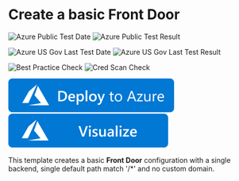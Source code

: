 # Create a basic Front Door

![Azure Public Test Date](https://azurequickstartsservice.blob.core.windows.net/badges/101-front-door-create-basic/PublicLastTestDate.svg)
![Azure Public Test Result](https://azurequickstartsservice.blob.core.windows.net/badges/101-front-door-create-basic/PublicDeployment.svg)

![Azure US Gov Last Test Date](https://azurequickstartsservice.blob.core.windows.net/badges/101-front-door-create-basic/FairfaxLastTestDate.svg)
![Azure US Gov Last Test Result](https://azurequickstartsservice.blob.core.windows.net/badges/101-front-door-create-basic/FairfaxDeployment.svg)

![Best Practice Check](https://azurequickstartsservice.blob.core.windows.net/badges/101-front-door-create-basic/BestPracticeResult.svg)
![Cred Scan Check](https://azurequickstartsservice.blob.core.windows.net/badges/101-front-door-create-basic/CredScanResult.svg)

[![Deploy To Azure](https://raw.githubusercontent.com/Azure/azure-quickstart-templates/master/1-CONTRIBUTION-GUIDE/images/deploytoazure.svg?sanitize=true)](https://portal.azure.com/#create/Microsoft.Template/uri/https%3A%2F%2Fraw.githubusercontent.com%2FAzure%2Fazure-quickstart-templates%2Fmaster%2F101-front-door-create-basic%2Fazuredeploy.json)
[![Visualize](https://raw.githubusercontent.com/Azure/azure-quickstart-templates/master/1-CONTRIBUTION-GUIDE/images/visualizebutton.svg?sanitize=true)](http://armviz.io/#/?load=https%3A%2F%2Fraw.githubusercontent.com%2FAzure%2Fazure-quickstart-templates%2Fmaster%2F101-front-door-create-basic%2Fazuredeploy.json)

This template creates a basic **Front Door** configuration with a single
backend, single default path match '/\*' and no custom domain.
